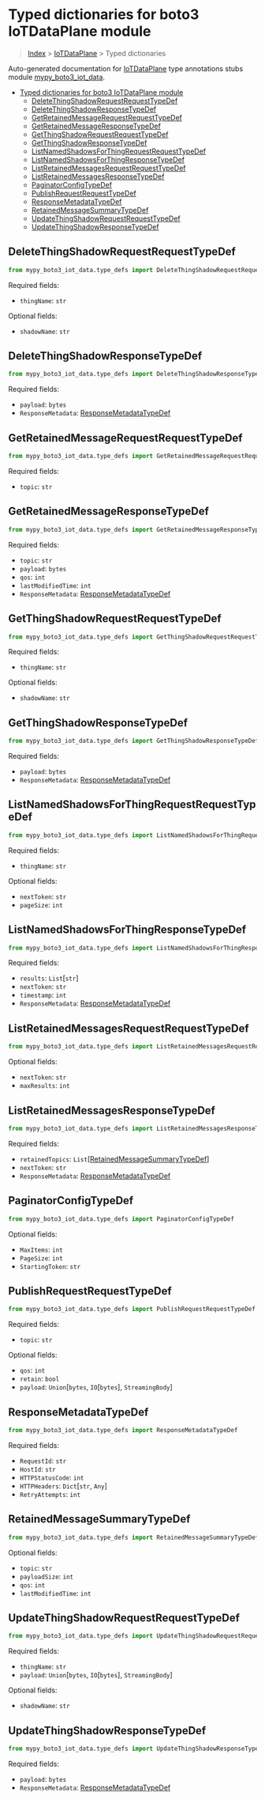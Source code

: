 # Typed dictionaries for boto3 IoTDataPlane module

> [Index](..) > [IoTDataPlane](.) > Typed dictionaries

Auto-generated documentation for
[IoTDataPlane](https://boto3.amazonaws.com/v1/documentation/api/latest/reference/services/iot-data.html#IoTDataPlane)
type annotations stubs module
[mypy_boto3_iot_data](https://pypi.org/project/mypy-boto3-iot-data/).

- [Typed dictionaries for boto3 IoTDataPlane module](#typed-dictionaries-for-boto3-iotdataplane-module)
  - [DeleteThingShadowRequestRequestTypeDef](#deletethingshadowrequestrequesttypedef)
  - [DeleteThingShadowResponseTypeDef](#deletethingshadowresponsetypedef)
  - [GetRetainedMessageRequestRequestTypeDef](#getretainedmessagerequestrequesttypedef)
  - [GetRetainedMessageResponseTypeDef](#getretainedmessageresponsetypedef)
  - [GetThingShadowRequestRequestTypeDef](#getthingshadowrequestrequesttypedef)
  - [GetThingShadowResponseTypeDef](#getthingshadowresponsetypedef)
  - [ListNamedShadowsForThingRequestRequestTypeDef](#listnamedshadowsforthingrequestrequesttypedef)
  - [ListNamedShadowsForThingResponseTypeDef](#listnamedshadowsforthingresponsetypedef)
  - [ListRetainedMessagesRequestRequestTypeDef](#listretainedmessagesrequestrequesttypedef)
  - [ListRetainedMessagesResponseTypeDef](#listretainedmessagesresponsetypedef)
  - [PaginatorConfigTypeDef](#paginatorconfigtypedef)
  - [PublishRequestRequestTypeDef](#publishrequestrequesttypedef)
  - [ResponseMetadataTypeDef](#responsemetadatatypedef)
  - [RetainedMessageSummaryTypeDef](#retainedmessagesummarytypedef)
  - [UpdateThingShadowRequestRequestTypeDef](#updatethingshadowrequestrequesttypedef)
  - [UpdateThingShadowResponseTypeDef](#updatethingshadowresponsetypedef)

## DeleteThingShadowRequestRequestTypeDef

```python
from mypy_boto3_iot_data.type_defs import DeleteThingShadowRequestRequestTypeDef
```

Required fields:

- `thingName`: `str`

Optional fields:

- `shadowName`: `str`

## DeleteThingShadowResponseTypeDef

```python
from mypy_boto3_iot_data.type_defs import DeleteThingShadowResponseTypeDef
```

Required fields:

- `payload`: `bytes`
- `ResponseMetadata`:
  [ResponseMetadataTypeDef](./type_defs.md#responsemetadatatypedef)

## GetRetainedMessageRequestRequestTypeDef

```python
from mypy_boto3_iot_data.type_defs import GetRetainedMessageRequestRequestTypeDef
```

Required fields:

- `topic`: `str`

## GetRetainedMessageResponseTypeDef

```python
from mypy_boto3_iot_data.type_defs import GetRetainedMessageResponseTypeDef
```

Required fields:

- `topic`: `str`
- `payload`: `bytes`
- `qos`: `int`
- `lastModifiedTime`: `int`
- `ResponseMetadata`:
  [ResponseMetadataTypeDef](./type_defs.md#responsemetadatatypedef)

## GetThingShadowRequestRequestTypeDef

```python
from mypy_boto3_iot_data.type_defs import GetThingShadowRequestRequestTypeDef
```

Required fields:

- `thingName`: `str`

Optional fields:

- `shadowName`: `str`

## GetThingShadowResponseTypeDef

```python
from mypy_boto3_iot_data.type_defs import GetThingShadowResponseTypeDef
```

Required fields:

- `payload`: `bytes`
- `ResponseMetadata`:
  [ResponseMetadataTypeDef](./type_defs.md#responsemetadatatypedef)

## ListNamedShadowsForThingRequestRequestTypeDef

```python
from mypy_boto3_iot_data.type_defs import ListNamedShadowsForThingRequestRequestTypeDef
```

Required fields:

- `thingName`: `str`

Optional fields:

- `nextToken`: `str`
- `pageSize`: `int`

## ListNamedShadowsForThingResponseTypeDef

```python
from mypy_boto3_iot_data.type_defs import ListNamedShadowsForThingResponseTypeDef
```

Required fields:

- `results`: `List`\[`str`\]
- `nextToken`: `str`
- `timestamp`: `int`
- `ResponseMetadata`:
  [ResponseMetadataTypeDef](./type_defs.md#responsemetadatatypedef)

## ListRetainedMessagesRequestRequestTypeDef

```python
from mypy_boto3_iot_data.type_defs import ListRetainedMessagesRequestRequestTypeDef
```

Optional fields:

- `nextToken`: `str`
- `maxResults`: `int`

## ListRetainedMessagesResponseTypeDef

```python
from mypy_boto3_iot_data.type_defs import ListRetainedMessagesResponseTypeDef
```

Required fields:

- `retainedTopics`:
  `List`\[[RetainedMessageSummaryTypeDef](./type_defs.md#retainedmessagesummarytypedef)\]
- `nextToken`: `str`
- `ResponseMetadata`:
  [ResponseMetadataTypeDef](./type_defs.md#responsemetadatatypedef)

## PaginatorConfigTypeDef

```python
from mypy_boto3_iot_data.type_defs import PaginatorConfigTypeDef
```

Optional fields:

- `MaxItems`: `int`
- `PageSize`: `int`
- `StartingToken`: `str`

## PublishRequestRequestTypeDef

```python
from mypy_boto3_iot_data.type_defs import PublishRequestRequestTypeDef
```

Required fields:

- `topic`: `str`

Optional fields:

- `qos`: `int`
- `retain`: `bool`
- `payload`: `Union`\[`bytes`, `IO`\[`bytes`\], `StreamingBody`\]

## ResponseMetadataTypeDef

```python
from mypy_boto3_iot_data.type_defs import ResponseMetadataTypeDef
```

Required fields:

- `RequestId`: `str`
- `HostId`: `str`
- `HTTPStatusCode`: `int`
- `HTTPHeaders`: `Dict`\[`str`, `Any`\]
- `RetryAttempts`: `int`

## RetainedMessageSummaryTypeDef

```python
from mypy_boto3_iot_data.type_defs import RetainedMessageSummaryTypeDef
```

Optional fields:

- `topic`: `str`
- `payloadSize`: `int`
- `qos`: `int`
- `lastModifiedTime`: `int`

## UpdateThingShadowRequestRequestTypeDef

```python
from mypy_boto3_iot_data.type_defs import UpdateThingShadowRequestRequestTypeDef
```

Required fields:

- `thingName`: `str`
- `payload`: `Union`\[`bytes`, `IO`\[`bytes`\], `StreamingBody`\]

Optional fields:

- `shadowName`: `str`

## UpdateThingShadowResponseTypeDef

```python
from mypy_boto3_iot_data.type_defs import UpdateThingShadowResponseTypeDef
```

Required fields:

- `payload`: `bytes`
- `ResponseMetadata`:
  [ResponseMetadataTypeDef](./type_defs.md#responsemetadatatypedef)
